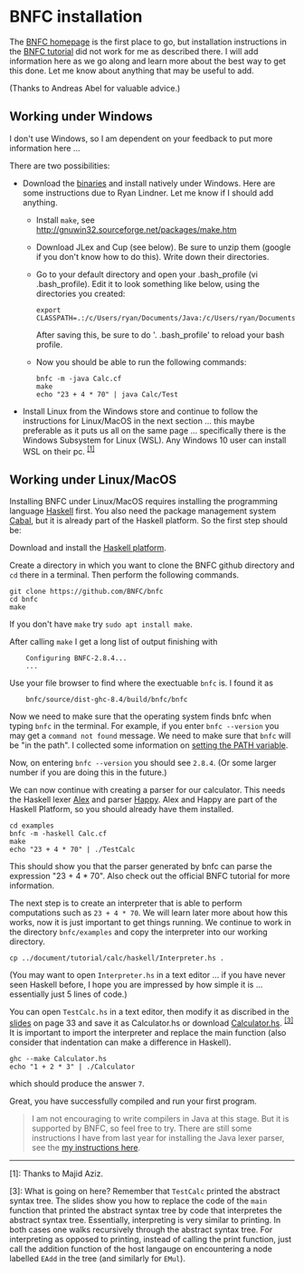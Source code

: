 # BNFC installation

The [BNFC homepage](http://bnfc.digitalgrammars.com/) is the first place to go, but installation instructions in the [BNFC tutorial](http://bnfc.digitalgrammars.com/tutorial/bnfc-tutorial.html) did not work for me as described there. I will add information here as we go along and learn more about the best way to get this done. Let me know about anything that may be useful to add. 

(Thanks to Andreas Abel for valuable advice.)

## Working under Windows

I don't use Windows, so I am dependent on your feedback to put more information here ...

There are two possibilities:

- Download the [binaries](https://github.com/BNFC/bnfc/releases) and install natively under Windows. Here are some instructions due to Ryan Lindner. Let me know if I should add anything.

  - Install `make`, see http://gnuwin32.sourceforge.net/packages/make.htm 

  - Download JLex and Cup (see below). Be sure to unzip them (google if you don't know how to do this). Write down their directories.

  - Go to your default directory and open your .bash_profile (vi .bash_profile). Edit it to look something like below, using the directories you created:  

        export CLASSPATH=.:/c/Users/ryan/Documents/Java:/c/Users/ryan/Documents/Java/JLex/:/c/Users/ryan/Documents/Java/Cup

    After saving this, be sure to do '. .bash_profile' to reload your bash profile.

  - Now you should be able to run the following commands:

        bnfc -m -java Calc.cf
        make
        echo "23 + 4 * 70" | java Calc/Test


- Install Linux from the Windows store and continue to follow the instructions for Linux/MacOS in the next section ... this maybe preferable as it puts us all on the same page ... specifically there is the Windows Subsystem for Linux (WSL). Any Windows 10 user can install WSL on their pc. <sup>[[1]](#haskell)</sup>

## Working under Linux/MacOS

Installing BNFC under Linux/MacOS requires installing the programming language [Haskell](https://www.haskell.org/) first. You also need the package management system [Cabal](https://www.haskell.org/cabal/), but it is already part of the Haskell platform. So the first step should be:

Download and install the [Haskell platform](https://www.haskell.org/platform/). 

Create a directory in which you want to clone the BNFC github directory and `cd` there in a terminal. Then perform the following commands.

    git clone https://github.com/BNFC/bnfc
    cd bnfc  
    make
    
If you don't have `make` try `sudo apt install make`.

After calling `make` I get a long list of output finishing with

        Configuring BNFC-2.8.4...
        ...
        
Use your file browser to find where the exectuable `bnfc` is. I found it as 

        bnfc/source/dist-ghc-8.4/build/bnfc/bnfc

Now we need to make sure that the operating system finds bnfc when typing `bnfc` in the terminal. For example, if you enter `bnfc --version` you may get a `command not found` message. We need to make sure that `bnfc` will be "in the path". I collected some information on [setting the PATH variable](https://github.com/alexhkurz/compiler-construction-2020/blob/master/PATH.md). 
 
Now, on entering `bnfc --version` you should see `2.8.4`. (Or some larger number if you are doing this in the future.)

We can now continue with creating a parser for our calculator. This needs the Haskell lexer [Alex](https://www.haskell.org/alex/) and parser [Happy](https://www.haskell.org/happy/). Alex and Happy are part of the Haskell Platform, so you should already have them installed.

    cd examples
    bnfc -m -haskell Calc.cf
    make
    echo "23 + 4 * 70" | ./TestCalc 
    
This should show you that the parser generated by bnfc can parse the expression "23 + 4 * 70". Also check out the official BNFC tutorial for more information. 
 
The next step is to create an interpreter that is able to perform computations such as `23 + 4 * 70`. We will learn later more about how this works, now it is just important to get things running. We continue to work in the directory `bnfc/examples` and copy the interpreter into our working directory. 
 
    cp ../document/tutorial/calc/haskell/Interpreter.hs .
  
(You may want to open `Interpreter.hs` in a text editor ... if you have never seen Haskell before, I hope you are impressed by how simple it is ... essentially just 5 lines of code.)

You can open `TestCalc.hs` in a text editor, then modify it as discribed in the [slides](http://www.grammaticalframework.org/ipl-book/slides/2-slides-ipl-book.pdf) on page 33 and save it as Calculator.hs or download [Calculator.hs](https://github.com/alexhkurz/compiler-construction-2020/blob/master/Sources/Calculator.hs). <sup>[[3]](#footnote)</sup> It is important to import the interpreter and replace the main function (also consider that indentation can make a difference in Haskell).
  
    ghc --make Calculator.hs
    echo "1 + 2 * 3" | ./Calculator
    
which should produce the answer `7`.
    
Great, you have successfully compiled and run your first program.

> I am not encouraging to write compilers in Java at this stage. But it is supported by BNFC, so feel free to try. There are still some instructions I have from last year for installing the Java lexer parser, see the [my instructions here](https://github.com/alexhkurz/compiler-construction-2020/blob/master/BNFC-installation-java-2019.md).

---

<a name="haskell">[1]</a>: Thanks to Majid Aziz.

<a name="footnote">[3]</a>: What is going on here? Remember that `TestCalc` printed the abstract syntax tree. The slides show you how to replace the code of the `main` function that printed the abstract syntax tree by code that interpretes the abstract syntax tree. Essentially, interpreting is very similar to printing. In both cases one walks recursively through the abstract syntax tree. For interpreting as opposed to printing, instead of calling the print function, just call the addition function of the host langauge on encountering a node labelled `EAdd` in the tree (and similarly for `EMul`).
